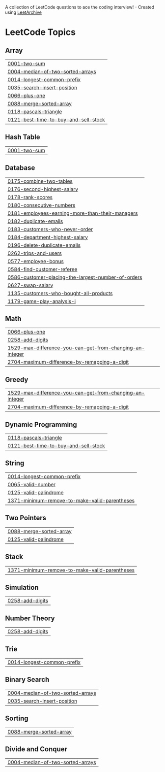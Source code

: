 A collection of LeetCode questions to ace the coding interview! - Created using [LeetArchive](https://github.com/anujlunawat/LeetArchive)


<!---LeetCode Topics Start-->
# LeetCode Topics
## Array
|  |
| ------- |
| [0001-two-sum](https://github.com/snehatawade/leetcode_repo/tree/main/LeetCode/0001-two-sum) |
| [0004-median-of-two-sorted-arrays](https://github.com/snehatawade/leetcode_repo/tree/main/LeetCode/0004-median-of-two-sorted-arrays) |
| [0014-longest-common-prefix](https://github.com/snehatawade/leetcode_repo/tree/main/LeetCode/0014-longest-common-prefix) |
| [0035-search-insert-position](https://github.com/snehatawade/leetcode_repo/tree/main/LeetCode/0035-search-insert-position) |
| [0066-plus-one](https://github.com/snehatawade/leetcode_repo/tree/main/LeetCode/0066-plus-one) |
| [0088-merge-sorted-array](https://github.com/snehatawade/leetcode_repo/tree/main/LeetCode/0088-merge-sorted-array) |
| [0118-pascals-triangle](https://github.com/snehatawade/leetcode_repo/tree/main/LeetCode/0118-pascals-triangle) |
| [0121-best-time-to-buy-and-sell-stock](https://github.com/snehatawade/leetcode_repo/tree/main/LeetCode/0121-best-time-to-buy-and-sell-stock) |
## Hash Table
|  |
| ------- |
| [0001-two-sum](https://github.com/snehatawade/leetcode_repo/tree/main/LeetCode/0001-two-sum) |
## Database
|  |
| ------- |
| [0175-combine-two-tables](https://github.com/snehatawade/leetcode_repo/tree/main/LeetCode/0175-combine-two-tables) |
| [0176-second-highest-salary](https://github.com/snehatawade/leetcode_repo/tree/main/LeetCode/0176-second-highest-salary) |
| [0178-rank-scores](https://github.com/snehatawade/leetcode_repo/tree/main/LeetCode/0178-rank-scores) |
| [0180-consecutive-numbers](https://github.com/snehatawade/leetcode_repo/tree/main/LeetCode/0180-consecutive-numbers) |
| [0181-employees-earning-more-than-their-managers](https://github.com/snehatawade/leetcode_repo/tree/main/LeetCode/0181-employees-earning-more-than-their-managers) |
| [0182-duplicate-emails](https://github.com/snehatawade/leetcode_repo/tree/main/LeetCode/0182-duplicate-emails) |
| [0183-customers-who-never-order](https://github.com/snehatawade/leetcode_repo/tree/main/LeetCode/0183-customers-who-never-order) |
| [0184-department-highest-salary](https://github.com/snehatawade/leetcode_repo/tree/main/LeetCode/0184-department-highest-salary) |
| [0196-delete-duplicate-emails](https://github.com/snehatawade/leetcode_repo/tree/main/LeetCode/0196-delete-duplicate-emails) |
| [0262-trips-and-users](https://github.com/snehatawade/leetcode_repo/tree/main/LeetCode/0262-trips-and-users) |
| [0577-employee-bonus](https://github.com/snehatawade/leetcode_repo/tree/main/LeetCode/0577-employee-bonus) |
| [0584-find-customer-referee](https://github.com/snehatawade/leetcode_repo/tree/main/LeetCode/0584-find-customer-referee) |
| [0586-customer-placing-the-largest-number-of-orders](https://github.com/snehatawade/leetcode_repo/tree/main/LeetCode/0586-customer-placing-the-largest-number-of-orders) |
| [0627-swap-salary](https://github.com/snehatawade/leetcode_repo/tree/main/LeetCode/0627-swap-salary) |
| [1135-customers-who-bought-all-products](https://github.com/snehatawade/leetcode_repo/tree/main/LeetCode/1135-customers-who-bought-all-products) |
| [1179-game-play-analysis-i](https://github.com/snehatawade/leetcode_repo/tree/main/LeetCode/1179-game-play-analysis-i) |
## Math
|  |
| ------- |
| [0066-plus-one](https://github.com/snehatawade/leetcode_repo/tree/main/LeetCode/0066-plus-one) |
| [0258-add-digits](https://github.com/snehatawade/leetcode_repo/tree/main/LeetCode/0258-add-digits) |
| [1529-max-difference-you-can-get-from-changing-an-integer](https://github.com/snehatawade/leetcode_repo/tree/main/LeetCode/1529-max-difference-you-can-get-from-changing-an-integer) |
| [2704-maximum-difference-by-remapping-a-digit](https://github.com/snehatawade/leetcode_repo/tree/main/LeetCode/2704-maximum-difference-by-remapping-a-digit) |
## Greedy
|  |
| ------- |
| [1529-max-difference-you-can-get-from-changing-an-integer](https://github.com/snehatawade/leetcode_repo/tree/main/LeetCode/1529-max-difference-you-can-get-from-changing-an-integer) |
| [2704-maximum-difference-by-remapping-a-digit](https://github.com/snehatawade/leetcode_repo/tree/main/LeetCode/2704-maximum-difference-by-remapping-a-digit) |
## Dynamic Programming
|  |
| ------- |
| [0118-pascals-triangle](https://github.com/snehatawade/leetcode_repo/tree/main/LeetCode/0118-pascals-triangle) |
| [0121-best-time-to-buy-and-sell-stock](https://github.com/snehatawade/leetcode_repo/tree/main/LeetCode/0121-best-time-to-buy-and-sell-stock) |
## String
|  |
| ------- |
| [0014-longest-common-prefix](https://github.com/snehatawade/leetcode_repo/tree/main/LeetCode/0014-longest-common-prefix) |
| [0065-valid-number](https://github.com/snehatawade/leetcode_repo/tree/main/LeetCode/0065-valid-number) |
| [0125-valid-palindrome](https://github.com/snehatawade/leetcode_repo/tree/main/LeetCode/0125-valid-palindrome) |
| [1371-minimum-remove-to-make-valid-parentheses](https://github.com/snehatawade/leetcode_repo/tree/main/LeetCode/1371-minimum-remove-to-make-valid-parentheses) |
## Two Pointers
|  |
| ------- |
| [0088-merge-sorted-array](https://github.com/snehatawade/leetcode_repo/tree/main/LeetCode/0088-merge-sorted-array) |
| [0125-valid-palindrome](https://github.com/snehatawade/leetcode_repo/tree/main/LeetCode/0125-valid-palindrome) |
## Stack
|  |
| ------- |
| [1371-minimum-remove-to-make-valid-parentheses](https://github.com/snehatawade/leetcode_repo/tree/main/LeetCode/1371-minimum-remove-to-make-valid-parentheses) |
## Simulation
|  |
| ------- |
| [0258-add-digits](https://github.com/snehatawade/leetcode_repo/tree/main/LeetCode/0258-add-digits) |
## Number Theory
|  |
| ------- |
| [0258-add-digits](https://github.com/snehatawade/leetcode_repo/tree/main/LeetCode/0258-add-digits) |
## Trie
|  |
| ------- |
| [0014-longest-common-prefix](https://github.com/snehatawade/leetcode_repo/tree/main/LeetCode/0014-longest-common-prefix) |
## Binary Search
|  |
| ------- |
| [0004-median-of-two-sorted-arrays](https://github.com/snehatawade/leetcode_repo/tree/main/LeetCode/0004-median-of-two-sorted-arrays) |
| [0035-search-insert-position](https://github.com/snehatawade/leetcode_repo/tree/main/LeetCode/0035-search-insert-position) |
## Sorting
|  |
| ------- |
| [0088-merge-sorted-array](https://github.com/snehatawade/leetcode_repo/tree/main/LeetCode/0088-merge-sorted-array) |
## Divide and Conquer
|  |
| ------- |
| [0004-median-of-two-sorted-arrays](https://github.com/snehatawade/leetcode_repo/tree/main/LeetCode/0004-median-of-two-sorted-arrays) |
<!---LeetCode Topics End-->